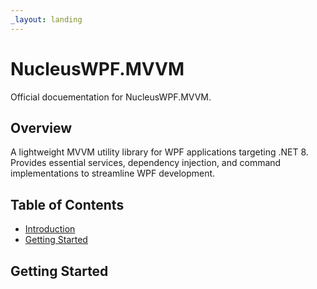 ```yaml
---
_layout: landing
---
```


# NucleusWPF.MVVM

Official docuementation for NucleusWPF.MVVM.

## Overview

A lightweight MVVM utility library for WPF applications targeting .NET 8.  
Provides essential services, dependency injection, and command implementations to streamline WPF development.

## Table of Contents
- [Introduction](#documentation/introduction.md)
- [Getting Started](#documentation/getting-started.md)

## Getting Started